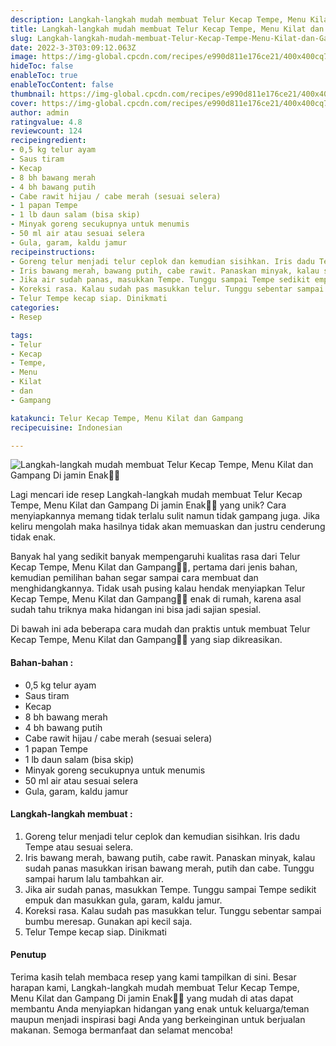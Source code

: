 ```yaml
---
description: Langkah-langkah mudah membuat Telur Kecap Tempe, Menu Kilat dan Gampang Di jamin Enak"
title: Langkah-langkah mudah membuat Telur Kecap Tempe, Menu Kilat dan Gampang Di jamin Enak
slug: Langkah-langkah-mudah-membuat-Telur-Kecap-Tempe-Menu-Kilat-dan-Gampang-Di-jamin-Enak
date: 2022-3-3T03:09:12.063Z
image: https://img-global.cpcdn.com/recipes/e990d811e176ce21/400x400cq70/photo.jpg
hideToc: false
enableToc: true
enableTocContent: false
thumbnail: https://img-global.cpcdn.com/recipes/e990d811e176ce21/400x400cq70/photo.jpg
cover: https://img-global.cpcdn.com/recipes/e990d811e176ce21/400x400cq70/photo.jpg
author: admin
ratingvalue: 4.8
reviewcount: 124
recipeingredient:
- 0,5 kg telur ayam
- Saus tiram
- Kecap
- 8 bh bawang merah
- 4 bh bawang putih
- Cabe rawit hijau / cabe merah (sesuai selera)
- 1 papan Tempe
- 1 lb daun salam (bisa skip)
- Minyak goreng secukupnya untuk menumis
- 50 ml air atau sesuai selera
- Gula, garam, kaldu jamur
recipeinstructions:
- Goreng telur menjadi telur ceplok dan kemudian sisihkan. Iris dadu Tempe atau sesuai selera.
- Iris bawang merah, bawang putih, cabe rawit. Panaskan minyak, kalau sudah panas masukkan irisan bawang merah, putih dan cabe. Tunggu sampai harum lalu tambahkan air.
- Jika air sudah panas, masukkan Tempe. Tunggu sampai Tempe sedikit empuk dan masukkan gula, garam, kaldu jamur.
- Koreksi rasa. Kalau sudah pas masukkan telur. Tunggu sebentar sampai bumbu meresap. Gunakan api kecil saja.
- Telur Tempe kecap siap. Dinikmati
categories:
- Resep

tags:
- Telur
- Kecap
- Tempe,
- Menu
- Kilat
- dan
- Gampang

katakunci: Telur Kecap Tempe, Menu Kilat dan Gampang
recipecuisine: Indonesian

---
```


![Langkah-langkah mudah membuat Telur Kecap Tempe, Menu Kilat dan Gampang Di jamin Enak👩‍🍳](https://img-global.cpcdn.com/recipes/e990d811e176ce21/400x400cq70/photo.jpg)

Lagi mencari ide resep Langkah-langkah mudah membuat Telur Kecap Tempe, Menu Kilat dan Gampang Di jamin Enak👩‍🍳 yang unik? Cara menyiapkannya memang tidak terlalu sulit namun tidak gampang juga. Jika keliru mengolah maka hasilnya tidak akan memuaskan dan justru cenderung tidak enak.

Banyak hal yang sedikit banyak mempengaruhi kualitas rasa dari Telur Kecap Tempe, Menu Kilat dan Gampang👩‍🍳, pertama dari jenis bahan, kemudian pemilihan bahan segar sampai cara membuat dan menghidangkannya. Tidak usah pusing kalau hendak menyiapkan Telur Kecap Tempe, Menu Kilat dan Gampang👩‍🍳 enak di rumah, karena asal sudah tahu triknya maka hidangan ini bisa jadi sajian spesial.

Di bawah ini ada beberapa cara mudah dan praktis untuk membuat Telur Kecap Tempe, Menu Kilat dan Gampang👩‍🍳 yang siap dikreasikan.

<!--inarticleads1-->

#### Bahan-bahan :

- 0,5 kg telur ayam
- Saus tiram
- Kecap
- 8 bh bawang merah
- 4 bh bawang putih
- Cabe rawit hijau / cabe merah (sesuai selera)
- 1 papan Tempe
- 1 lb daun salam (bisa skip)
- Minyak goreng secukupnya untuk menumis
- 50 ml air atau sesuai selera
- Gula, garam, kaldu jamur

<!--inarticleads2-->

#### Langkah-langkah membuat :

1. Goreng telur menjadi telur ceplok dan kemudian sisihkan. Iris dadu Tempe atau sesuai selera.
1. Iris bawang merah, bawang putih, cabe rawit. Panaskan minyak, kalau sudah panas masukkan irisan bawang merah, putih dan cabe. Tunggu sampai harum lalu tambahkan air.
1. Jika air sudah panas, masukkan Tempe. Tunggu sampai Tempe sedikit empuk dan masukkan gula, garam, kaldu jamur.
1. Koreksi rasa. Kalau sudah pas masukkan telur. Tunggu sebentar sampai bumbu meresap. Gunakan api kecil saja.
1. Telur Tempe kecap siap. Dinikmati

#### Penutup

Terima kasih telah membaca resep yang kami tampilkan di sini. Besar harapan kami, Langkah-langkah mudah membuat Telur Kecap Tempe, Menu Kilat dan Gampang Di jamin Enak👩‍🍳 yang mudah di atas dapat membantu Anda menyiapkan hidangan yang enak untuk keluarga/teman maupun menjadi inspirasi bagi Anda yang berkeinginan untuk berjualan makanan. Semoga bermanfaat dan selamat mencoba!